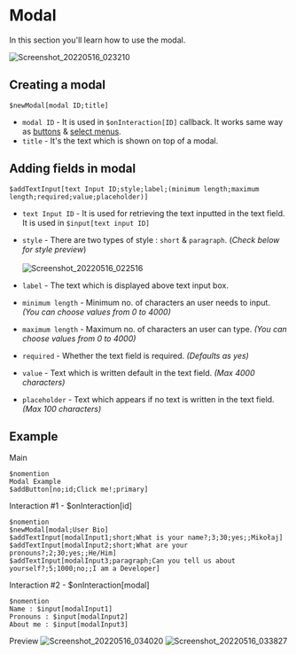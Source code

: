 # Modal
In this section you'll learn how to use the modal.

![Screenshot_20220516_023210](https://user-images.githubusercontent.com/95774950/168493667-bc3154ec-3db4-4453-bce5-67d279e400b6.png)

## Creating a modal
`$newModal[modal ID;title]`
- `modal ID` - It is used in `$onInteraction[ID]` callback. It works same way as [buttons](./buttons.md) & [select menus](./selectmenu.md).
- `title` - It's the text which is shown on top of a modal.

## Adding fields in modal
`$addTextInput[text Input ID;style;label;(minimum length;maximum length;required;value;placeholder)]`
- `text Input ID` - It is used for retrieving the text inputted in the text field. It is used in `$input[text input ID]`
- `style` -  There are two types of style : ` short ` & ` paragraph `. (_Check below for style preview_)\
\
![Screenshot_20220516_022516](https://user-images.githubusercontent.com/95774950/168493815-9ab58410-f5ca-48af-baed-0f68aade3bc4.png)

- `label` - The text which is displayed above text input box.
- `minimum length` - Minimum no. of characters an user needs to input. _(You can choose values from 0 to 4000)_
- `maximum length` - Maximum no. of characters an user can type. _(You can choose values from 0 to 4000)_
- `required` - Whether the text field is required. _(Defaults as yes)_
- `value` - Text which is written default in the text field. _(Max 4000 characters)_
- `placeholder` - Text which appears if no text is written in the text field. _(Max 100 characters)_

## Example
Main

```
$nomention
Modal Example
$addButton[no;id;Click me!;primary]
```

Interaction #1 - $onInteraction[id]
```
$nomention
$newModal[modal;User Bio]
$addTextInput[modalInput1;short;What is your name?;3;30;yes;;Mikołaj]
$addTextInput[modalInput2;short;What are your pronouns?;2;30;yes;;He/Him]
$addTextInput[modalInput3;paragraph;Can you tell us about yourself?;5;1000;no;;I am a Developer]
```

Interaction #2 - $onInteraction[modal]
```
$nomention
Name : $input[modalInput1]
Pronouns : $input[modalInput2]
About me : $input[modalInput3]
```
Preview
![Screenshot_20220516_034020](https://user-images.githubusercontent.com/95774950/168496005-e6c16929-16c5-4415-a95f-3133bddf081c.png)
![Screenshot_20220516_033827](https://user-images.githubusercontent.com/95774950/168496047-df8a194a-1658-42aa-99a7-75d5bc627c2d.png)
